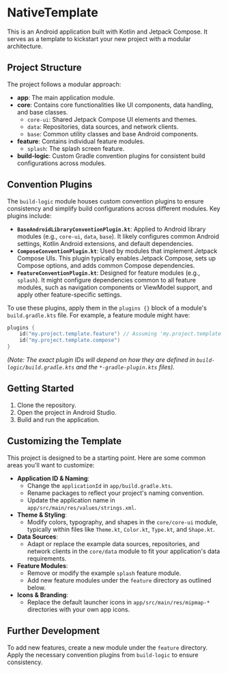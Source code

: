 # NativeTemplate

This is an Android application built with Kotlin and Jetpack Compose. It serves as a template to kickstart your new project with a modular architecture.

## Project Structure

The project follows a modular approach:

-   **app**: The main application module.
-   **core**: Contains core functionalities like UI components, data handling, and base classes.
    -   `core-ui`: Shared Jetpack Compose UI elements and themes.
    -   `data`: Repositories, data sources, and network clients.
    -   `base`: Common utility classes and base Android components.
-   **feature**: Contains individual feature modules.
    -   `splash`: The splash screen feature.
-   **build-logic**: Custom Gradle convention plugins for consistent build configurations across modules.

## Convention Plugins

The `build-logic` module houses custom convention plugins to ensure consistency and simplify build configurations across different modules. Key plugins include:

-   **`BaseAndroidLibraryConventionPlugin.kt`**: Applied to Android library modules (e.g., `core-ui`, `data`, `base`). It likely configures common Android settings, Kotlin Android extensions, and default dependencies.
-   **`ComposeConventionPlugin.kt`**: Used by modules that implement Jetpack Compose UIs. This plugin typically enables Jetpack Compose, sets up Compose options, and adds common Compose dependencies.
-   **`FeatureConventionPlugin.kt`**: Designed for feature modules (e.g., `splash`). It might configure dependencies common to all feature modules, such as navigation components or ViewModel support, and apply other feature-specific settings.

To use these plugins, apply them in the `plugins {}` block of a module's `build.gradle.kts` file. For example, a feature module might have:
```kotlin
plugins {
    id("my.project.template.feature") // Assuming 'my.project.template' is the base for your plugin IDs
    id("my.project.template.compose")
}
```
*(Note: The exact plugin IDs will depend on how they are defined in `build-logic/build.gradle.kts` and the `*-gradle-plugin.kts` files).*

## Getting Started

1.  Clone the repository.
2.  Open the project in Android Studio.
3.  Build and run the application.

## Customizing the Template

This project is designed to be a starting point. Here are some common areas you'll want to customize:

-   **Application ID & Naming**:
    -   Change the `applicationId` in `app/build.gradle.kts`.
    -   Rename packages to reflect your project's naming convention.
    -   Update the application name in `app/src/main/res/values/strings.xml`.
-   **Theme & Styling**:
    -   Modify colors, typography, and shapes in the `core/core-ui` module, typically within files like `Theme.kt`, `Color.kt`, `Type.kt`, and `Shape.kt`.
-   **Data Sources**:
    -   Adapt or replace the example data sources, repositories, and network clients in the `core/data` module to fit your application's data requirements.
-   **Feature Modules**:
    -   Remove or modify the example `splash` feature module.
    -   Add new feature modules under the `feature` directory as outlined below.
-   **Icons & Branding**:
    -   Replace the default launcher icons in `app/src/main/res/mipmap-*` directories with your own app icons.

## Further Development

To add new features, create a new module under the `feature` directory. Apply the necessary convention plugins from `build-logic` to ensure consistency.

